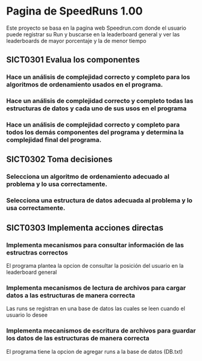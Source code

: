 # Pagina de SpeedRuns 1.00
Este proyecto se basa en la pagina web Speedrun.com donde el usuario puede registrar su Run y buscarse en la leaderboard general y ver las leaderboards de mayor porcentaje y la de menor tiempo

## SICT0301 Evalua los componentes
### Hace un análisis de complejidad correcto y completo para los algoritmos de ordenamiento usados en el programa.

### Hace un análisis de complejidad correcto y completo todas las estructuras de datos y cada uno de sus usos en el programa

### Hace un análisis de complejidad correcto y completo para todos los demás componentes del programa y determina la complejidad final del programa.

## SICT0302 Toma decisiones
### Selecciona un algoritmo de ordenamiento adecuado al problema y lo usa correctamente.

### Selecciona una estructura de datos adecuada al problema y lo usa correctamente.

## SICT0303 Implementa acciones directas
### Implementa mecanismos para consultar información de las estructras correctos
El programa plantea la opcion de consultar la posición del usuario en la leaderboard general 

### Implementa mecanismos de lectura de archivos para cargar datos a las estructuras de manera correcta
Las runs se registran en una base de datos las cuales se leen cuando el usuario lo desee

### Implementa mecanismos de escritura de archivos para guardar los datos  de las estructuras de manera correcta
El programa tiene la opcion de agregar runs a la base de datos (DB.txt)
